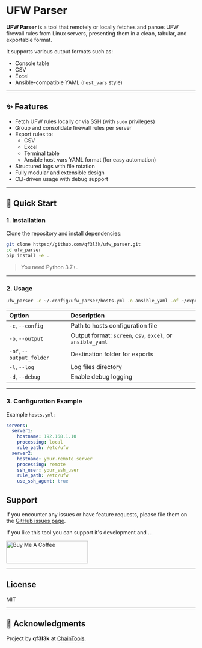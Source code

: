 # UFW Parser

**UFW Parser** is a tool that remotely or locally fetches and parses UFW firewall rules from Linux servers, presenting them in a clean, tabular, and exportable format.

It supports various output formats such as:
- Console table
- CSV
- Excel
- Ansible-compatible YAML (`host_vars` style)

---

## ✨ Features

- Fetch UFW rules locally or via SSH (with `sudo` privileges)
- Group and consolidate firewall rules per server
- Export rules to:
  - CSV
  - Excel
  - Terminal table
  - Ansible host_vars YAML format (for easy automation)
- Structured logs with file rotation
- Fully modular and extensible design
- CLI-driven usage with debug support

---

## 🚀 Quick Start

### 1. Installation

Clone the repository and install dependencies:

```bash
git clone https://github.com/qf3l3k/ufw_parser.git
cd ufw_parser
pip install -e .
```

> You need Python 3.7+.

---

### 2. Usage

```bash
ufw_parser -c ~/.config/ufw_parser/hosts.yml -o ansible_yaml -of ~/exports/
```

| Option | Description |
|:-------|:------------|
| `-c`, `--config` | Path to hosts configuration file |
| `-o`, `--output` | Output format: `screen`, `csv`, `excel`, or `ansible_yaml` |
| `-of`, `--output_folder` | Destination folder for exports |
| `-l`, `--log` | Log files directory |
| `-d`, `--debug` | Enable debug logging |

---

### 3. Configuration Example

Example `hosts.yml`:

```yaml
servers:
  server1:
    hostname: 192.168.1.10
    processing: local
    rule_path: /etc/ufw
  server2:
    hostname: your.remote.server
    processing: remote
    ssh_user: your_ssh_user
    rule_path: /etc/ufw
    use_ssh_agent: true
```

## Support

If you encounter any issues or have feature requests, please file them on the [GitHub issues page](https://github.com/qf3l3k/ufw_parser/issues).



If you like this tool you can support it's development and ...

<a href="https://www.buymeacoffee.com/qf3l3k" target="_blank"><img src="https://cdn.buymeacoffee.com/buttons/v2/default-yellow.png" alt="Buy Me A Coffee" style=" height: 60px !important;width: 217px !important;" ></a>

--- 

## License

MIT


---

## 🤝 Acknowledgments

Project by **qf3l3k** at [ChainTools](https://chaintools.tech).
